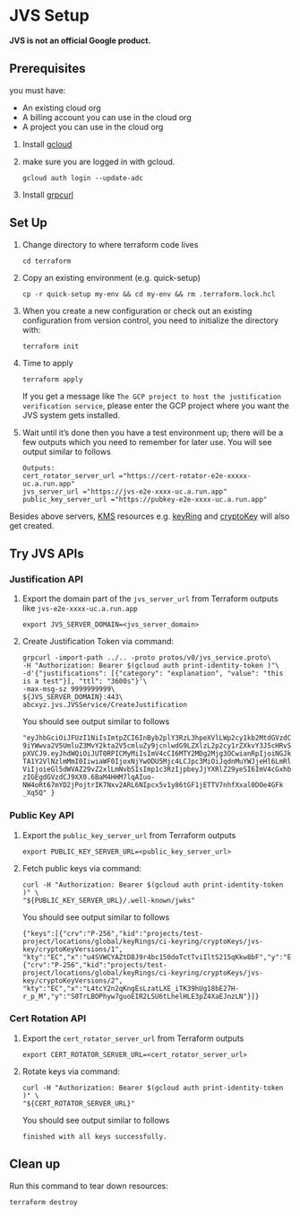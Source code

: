 # JVS Setup

**JVS is not an official Google product.**

## Prerequisites

you must have:

*   An existing cloud org
*   A billing account you can use in the cloud org
*   A project you can use in the cloud org

1.  Install [gcloud](https://cloud.google.com/sdk/docs/install)
2.  make sure you are logged in with gcloud.

    ```shell
    gcloud auth login --update-adc
    ```

3.  Install [grpcurl](https://github.com/fullstorydev/grpcurl)

## Set Up

1.  Change directory to where terraform code lives

    ```shell
    cd terraform
    ```

2.  Copy an existing environment (e.g. quick-setup)

    ```shell
    cp -r quick-setup my-env && cd my-env && rm .terraform.lock.hcl
    ```

3.  When you create a new configuration or check out an existing configuration
    from version control, you need to initialize the directory with:

    ```shell
    terraform init
    ```

4.  Time to apply

    ```shell
    terraform apply
    ```

    If you get a message like `The GCP project to host the justification
    verification service`, please enter the GCP project where you want the JVS
    system gets installed.

5.  Wait until it’s done then you have a test environment up; there will be a
    few outputs which you need to remember for later use. You will see output
    similar to follows

    ```shell
    Outputs:
    cert_rotator_server_url ="https://cert-rotator-e2e-xxxxx-uc.a.run.app"
    jvs_server_url ="https://jvs-e2e-xxxx-uc.a.run.app"
    public_key_server_url ="https://pubkey-e2e-xxxx-uc.a.run.app"
    ```

Besides above servers, [KMS](https://cloud.google.com/security-key-management)
resources e.g.
[keyRing](https://cloud.google.com/kms/docs/reference/rest/v1/projects.locations.keyRings)
and
[cryptoKey](https://cloud.google.com/kms/docs/reference/rest/v1/projects.locations.keyRings.cryptoKeys)
will also get created.

## Try JVS APIs

### Justification API

1.  Export the domain part of the `jvs_server_url` from Terraform outputs like
    `jvs-e2e-xxxx-uc.a.run.app`

    ```shell
    export JVS_SERVER_DOMAIN=<jvs_server_domain>
    ```

2.  Create Justification Token via command:

    ```shell
    grpcurl -import-path ../.. -proto protos/v0/jvs_service.proto\
    -H "Authorization: Bearer $(gcloud auth print-identity-token )"\
    -d'{"justifications": [{"category": "explanation", "value": "this is a test"}], "ttl": "3600s"}'\
    -max-msg-sz 9999999999\
    ${JVS_SERVER_DOMAIN}:443\
    abcxyz.jvs.JVSService/CreateJustification
    ```

    You should see output similar to follows

    ```shell
    "eyJhbGciOiJFUzI1NiIsImtpZCI6InByb2plY3RzL3hpeXVlLWp2cy1kb2MtdGVzdC0xL2xvY2F0aW9ucy9nbG
    9iYWwva2V5UmluZ3MvY2kta2V5cmluZy9jcnlwdG9LZXlzL2p2cy1rZXkvY3J5cHRvS2V5VmVyc2lvbnMvNyIsInR5cCI6Ik
    pXVCJ9.eyJhdWQiOiJUT0RPICMyMiIsImV4cCI6MTY2MDg2Mjg3OCwianRpIjoiNGJkODY1ZDItOWNkOS00M2NhLWJhMTQtY
    TA1Y2VlNzlmMmI0IiwiaWF0IjoxNjYwODU5Mjc4LCJpc3MiOiJqdnMuYWJjeHl6LmRldiIsIm5iZiI6MTY2MDg1OTI3OCwic3
    ViIjoieGl5dWVAZ29vZ2xlLmNvbSIsImp1c3RzIjpbeyJjYXRlZ29yeSI6ImV4cGxhbmF0aW9uIiwidmFsdWUiOiJ0aGlzIGl
    zIGEgdGVzdCJ9XX0.6BaM4HHM7lqAIuo-NW4oRt67mYD2jPojtrIK7Nxv2ARL6NIpcx5v1y86tGF1jETTV7nhfXxal0DOe4GFk
    _Xq5Q" }
    ```

### Public Key API

1.  Export the `public_key_server_url` from Terraform outputs

    ```shell
    export PUBLIC_KEY_SERVER_URL=<public_key_server_url>
    ```

2.  Fetch public keys via command:

    ```shell
    curl -H "Authorization: Bearer $(gcloud auth print-identity-token )" \
    "${PUBLIC_KEY_SERVER_URL}/.well-known/jwks"
    ```

    You should see output similar to follows

    ```shell
    {"keys":[{"crv":"P-256","kid":"projects/test-project/locations/global/keyRings/ci-keyring/cryptoKeys/jvs-key/cryptoKeyVersions/1",
    "kty":"EC","x":"u4SVWCYAZtD8J9r4bc150doTctTviIltS215qKkw8bF","y":"E3zbf_rvi7jTQykxcyUZqerXo_ssS6auvwR6mLchLll"},
    {"crv":"P-256","kid":"projects/test-project/locations/global/keyRings/ci-keyring/cryptoKeys/jvs-key/cryptoKeyVersions/2",
    "kty":"EC","x":"L4tcY2n2qKngEsLzatLXE_iTK39hUg18bE27H-r_p_M","y":"S0TrLBOPhyw7guoEIR2LSU6tLhelHLE3pZ4XaEJnzLN"}]}
    ```

### Cert Rotation API

1.  Export the `cert_rotator_server_url` from Terraform outputs

    ```shell
    export CERT_ROTATOR_SERVER_URL=<cert_rotator_server_url>
    ```

2.  Rotate keys via command:

    ```shell
    curl -H "Authorization: Bearer $(gcloud auth print-identity-token )" \
    "${CERT_ROTATOR_SERVER_URL}"
    ```

    You should see output similar to follows

    ```shell
    finished with all keys successfully.
    ```

## Clean up

Run this command to tear down resources:

```shell
terraform destroy
```

